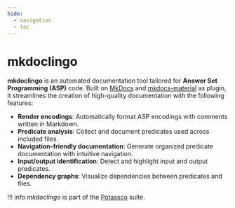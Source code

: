 ```yaml
---
hide:
  - navigation
  - toc
---
```


# mkdoclingo

**mkdoclingo** is an automated documentation tool tailored for **Answer Set Programming (ASP)** code. Built on [MkDocs](https://www.mkdocs.org/) and [mkdocs-material](https://squidfunk.github.io/mkdocs-material/) as plugin, it streamlines the creation of high-quality documentation with the following features:

- **Render encodings**: Automatically format ASP encodings with comments written in Markdown.
- **Predicate analysis**: Collect and document predicates used across included files.
- **Navigation-friendly documentation**: Generate organized predicate documentation with intuitive navigation.
- **Input/output identification**: Detect and highlight input and output predicates.
- **Dependency graphs**: Visualize dependencies between predicates and files.


!!! info
    *mkdoclingo* is part of the [Potassco](https://potassco.org) suite.

